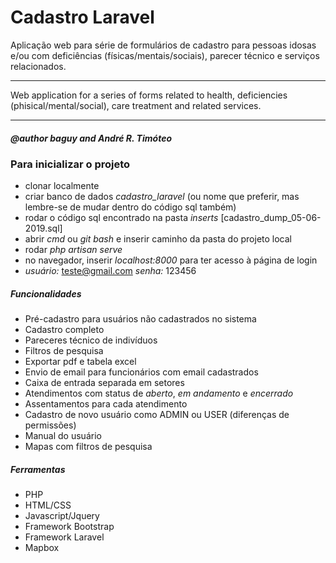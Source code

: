 # Cadastro Laravel

Aplicação web para série de formulários de cadastro para pessoas idosas e/ou com deficiências (físicas/mentais/sociais), parecer técnico e serviços relacionados.

***

Web application for a series of forms related to health, deficiencies (phisical/mental/social), care treatment and related services.

***

##### @author baguy and André R. Timóteo

### Para inicializar o projeto
- clonar localmente
- criar banco de dados _cadastro_laravel_ (ou nome que preferir, mas lembre-se de mudar dentro do código sql também)
- rodar o código sql encontrado na pasta _inserts_ [cadastro_dump_05-06-2019.sql]
- abrir _cmd_ ou _git bash_ e inserir caminho da pasta do projeto local
- rodar _php artisan serve_
- no navegador, inserir _localhost:8000_ para ter acesso à página de login
- *usuário:* teste@gmail.com *senha:* 123456

##### Funcionalidades
- Pré-cadastro para usuários não cadastrados no sistema
- Cadastro completo
- Pareceres técnico de indivíduos
- Filtros de pesquisa
- Exportar pdf e tabela excel
- Envio de email para funcionários com email cadastrados
- Caixa de entrada separada em setores
- Atendimentos com status de _aberto_, _em andamento_ e _encerrado_
- Assentamentos para cada atendimento
- Cadastro de novo usuário como ADMIN ou USER (diferenças de permissões)
- Manual do usuário
- Mapas com filtros de pesquisa

##### Ferramentas
- PHP
- HTML/CSS
- Javascript/Jquery
- Framework Bootstrap
- Framework Laravel
- Mapbox
